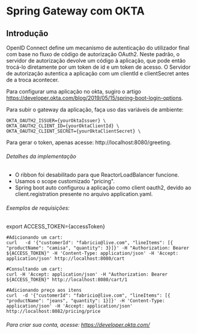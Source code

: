 # Spring Gateway com OKTA

## Introdução

OpenID Connect define um mecanismo de autenticação do utilizador final com base no fluxo de código de autorização OAuth2. Neste padrão, o servidor de autorização devolve um código à aplicação, que pode então trocá-lo diretamente por um token de id e um token de acesso. O Servidor de autorização autentica a aplicação com um clientId e clientSecret antes de a troca acontecer.

Para configurar uma aplicação no okta, sugiro o artigo https://developer.okta.com/blog/2019/05/15/spring-boot-login-options.

Para subir o gateway da aplicação, faça uso das variáveis de ambiente:

```
OKTA_OAUTH2_ISSUER={yourOktaIssuer} \
OKTA_OAUTH2_CLIENT_ID={yourOktaClientId} \
OKTA_OAUTH2_CLIENT_SECRET={yourOktaClientSecret} \
```

Para gerar o token, apenas acesse: http://localhost:8080/greeting.

###### Detalhes da implementação
- O ribbon foi desabilitado para que ReactorLoadBalancer funcione.
- Usamos o scope customizado "pricing".
- Spring boot auto configurou a aplicação como client oauth2, devido ao client.registration presente no arquivo application.yaml.

###### Exemplos de requisições:

export ACCESS_TOKEN={accessToken}
``` 
#Adicionando um cart:
curl   -d '{"customerId": "fabricio@live.com", "lineItems": [{ "productName": "camisa", "quantity": 3}]}' -H "Authorization: Bearer ${ACCESS_TOKEN}" -H 'Content-Type: application/json' -H 'Accept: application/json' http://localhost:8080/cart

#Consultando um cart:
curl -H 'Accept: application/json' -H "Authorization: Bearer ${ACCESS_TOKEN}" http://localhost:8080/cart/1

#Adicionando preço aos itens
curl  -d '{"customerId": "fabricio@live.com", "lineItems": [{ "productName": "jeans", "quantity": 1}]}' -H 'Content-Type: application/json' -H 'Accept: application/json' http://localhost:8082/pricing/price
``` 

###### Para criar sua conta, acesse: https://developer.okta.com/
